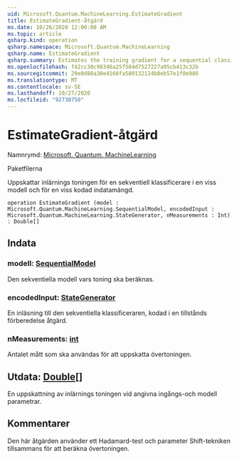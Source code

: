```yaml
---
uid: Microsoft.Quantum.MachineLearning.EstimateGradient
title: EstimateGradient-åtgärd
ms.date: 10/26/2020 12:00:00 AM
ms.topic: article
qsharp.kind: operation
qsharp.namespace: Microsoft.Quantum.MachineLearning
qsharp.name: EstimateGradient
qsharp.summary: Estimates the training gradient for a sequential classifier at a particular model and for a given encoded input.
ms.openlocfilehash: f42cc30c98346a25f584d7527227a95cb413c32b
ms.sourcegitcommit: 29e0d88a30e4166fa580132124b0eb57e1f0e986
ms.translationtype: MT
ms.contentlocale: sv-SE
ms.lasthandoff: 10/27/2020
ms.locfileid: "92730750"
---
```

# <a name="estimategradient-operation"></a>EstimateGradient-åtgärd

Namnrymd: [Microsoft. Quantum. MachineLearning](xref:Microsoft.Quantum.MachineLearning)

Paketfilerna [](https://nuget.org/packages/)


Uppskattar inlärnings toningen för en sekventiell klassificerare i en viss modell och för en viss kodad indatamängd.

```qsharp
operation EstimateGradient (model : Microsoft.Quantum.MachineLearning.SequentialModel, encodedInput : Microsoft.Quantum.MachineLearning.StateGenerator, nMeasurements : Int) : Double[]
```


## <a name="input"></a>Indata

### <a name="model--sequentialmodel"></a>modell: [SequentialModel](xref:Microsoft.Quantum.MachineLearning.SequentialModel)

Den sekventiella modell vars toning ska beräknas.


### <a name="encodedinput--stategenerator"></a>encodedInput: [StateGenerator](xref:Microsoft.Quantum.MachineLearning.StateGenerator)

En inläsning till den sekventiella klassificeraren, kodad i en tillstånds förberedelse åtgärd.


### <a name="nmeasurements--int"></a>nMeasurements: [int](xref:microsoft.quantum.lang-ref.int)

Antalet mått som ska användas för att uppskatta övertoningen.



## <a name="output--double"></a>Utdata: [Double](xref:microsoft.quantum.lang-ref.double)[]

En uppskattning av inlärnings toningen vid angivna ingångs-och modell parametrar.

## <a name="remarks"></a>Kommentarer

Den här åtgärden använder ett Hadamard-test och parameter Shift-tekniken tillsammans för att beräkna övertoningen.
